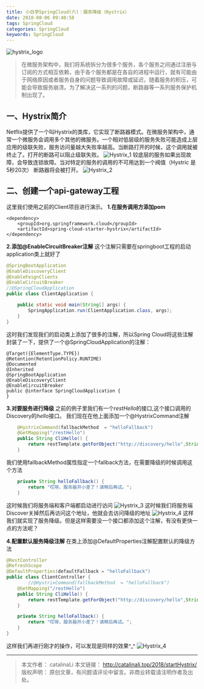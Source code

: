 ```yaml
---
title: 小白学SpringCloud(六)：服务降级（Hystrix）
date: 2018-08-06 09:40:58
tags: SpringCloud
categories: SpringCloud
keywords: SpringCloud
---
```

![hystrix_logo](http://ou3np1yz4.bkt.clouddn.com/hystrix_logo.jpg)

> 在微服务架构中，我们将系统拆分为很多个服务，各个服务之间通过注册与订阅的方式相互依赖，由于各个服务都是在各自的进程中运行，就有可能由于网络原因或者服务自身的问题导致调用故障或延迟，随着服务的积压，可能会导致服务崩溃。为了解决这一系列的问题，断路器等一系列服务保护机制出现了。

<!--more-->

## 一、Hystrix简介

Netflix提供了一个叫Hystrix的类库，它实现了断路器模式。在微服务架构中，通常一个微服务会调用多个其他的微服务。一个相对低层级的服务失败可能造成上层应用的级联失败，服务访问量越大失败率越高。当断路打开的时候，这个调用就被终止了。打开的断路可以阻止级联失败。
![Hystrix_1](http://ou3np1yz4.bkt.clouddn.com/Hystrix_1.png)
较底层的服务如果出现故障，会导致连锁故障。当对特定的服务的调用的不可用达到一个阀值（Hystric 是5秒20次） 断路器将会被打开。
![Hystrix_2](http://ou3np1yz4.bkt.clouddn.com/Hystrix_2.png)

## 二、创建一个api-gateway工程
这里我们使用之前的Client项目进行演示。
**1.在服务调用方添加pom**
``` pom
<dependency>
    <groupId>org.springframework.cloud</groupId>
    <artifactId>spring-cloud-starter-hystrix</artifactId>
</dependency>
```

**2.添加@EnableCircuitBreaker注解**
这个注解只需要在springboot工程的启动application类上就好了
``` java
@SpringBootApplication
@EnableDiscoveryClient
@EnableFeignClients
@EnableCircuitBreaker
//@SpringCloudApplication
public class ClientApplication {

    public static void main(String[] args) {
        SpringApplication.run(ClientApplication.class, args);
    }
}
```
这时我们发现我们的启动类上添加了很多的注解，所以Spring Cloud将这些注解封装了一下，提供了一个@SpringCloudApplication的注解：
```
@Target({ElementType.TYPE})
@Retention(RetentionPolicy.RUNTIME)
@Documented
@Inherited
@SpringBootApplication
@EnableDiscoveryClient
@EnableCircuitBreaker
public @interface SpringCloudApplication {
}
```
**3.对要服务进行降级**
之前的例子里我们有一个*restHello*的接口,这个接口调用的Discovery的*hello*接口。
我们现在在他上面添加一个@HystrixCommand注解
``` java
    @HystrixCommand(fallbackMethod  = "helloFallback")
    @GetMapping("/restHello")
    public String CliHello() {
        return restTemplate.getForObject("http://discovery/hello",String.class);
    }
```
我们使用fallbackMethod属性指定一个fallback方法，在需要降级的时候调用这个方法
``` java
    private String helloFallback() {
        return "哎呀，服务器开小差了！请稍后再试。";
    }
```
这时候我们将服务端和客户端都启动进行访问
![Hystrix_3](http://ou3np1yz4.bkt.clouddn.com/Hystrix_3.png)
这时候我们将服务端Discover关掉然后再访问这个地址，他就会去访问降级的地址
![Hystrix_4](http://ou3np1yz4.bkt.clouddn.com/Hystrix_4.png)
这样我们就实现了服务降级。但是这样需要没一个接口都添加这个注解，有没有更快一点的方法呢？

**4.配置默认服务降级注解**
在类上添加@DefaultProperties注解配置默认的降级方法
``` java
@RestController
@RefreshScope
@DefaultProperties(defaultFallback = "helloFallback")
public class ClientController {
        //@HystrixCommand(fallbackMethod  = "helloFallback")
    @GetMapping("/restHello")
    public String CliHello() {
        return restTemplate.getForObject("http://discovery/hello",String.class);
    }

    private String helloFallback() {
        return "哎呀，服务器开小差了！请稍后再试。";
    }
}
```
这样我们再进行刚才的操作，可以发现是同样的效果^_^
![Hystrix_4](http://ou3np1yz4.bkt.clouddn.com/Hystrix_4.png)

---

>本文作者： catalinaLi
本文链接： http://catalinali.top/2018/startHystrix/
版权声明： 原创文章，有问题请评论中留言。非商业转载请注明作者及出处。


